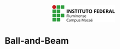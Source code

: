 
<div align="center">
  <img src="https://raw.githubusercontent.com/RaphaelAntunesMarinhoDeSouza/Inverted_Pendulum/main/images/image.png" width="200px">
</div>

# Ball-and-Beam

